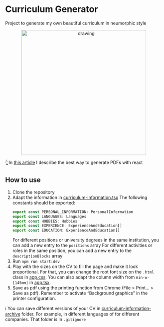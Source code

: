 # Curriculum Generator

Project to generate my own beautiful curriculum in neumorphic style

<p align="center">
  <img src="https://user-images.githubusercontent.com/46030630/198880892-91193d3d-f98c-4bff-aa41-2730f518610d.png" alt="drawing" width="400"/>
</p>

👆In [this article](https://medium.com/@c.jocker/best-way-to-convert-a-react-page-to-pdf-489a9fda36f0) I describe the best way to generate PDFs with react

## How to use

1. Clone the repository
2. Adapt the information in [curriculum-information.tsx](src/constants/curriculum-information.tsx)
   The following constants should be exported:
   ```typescript
   export const PERSONAL_INFORMATION: PersonalInformation
   export const LANGUAGES: Languages
   export const HOBBIES: Hobbies
   export const EXPERIENCE: ExperienceAndEducation[]
   export const EDUCATION: ExperienceAndEducation[]
   ```
   For different positions or university degrees in the same institution, you can add a new entry to the `positions` array
   For different activities or roles in the same position, you can add a new entry to the `descriptionBlocks` array
3. Run `npm run start:dev`
4. Play with the sizes on the CV to fill the page and make it look proportional. 
   For that, you can change the root font size on the `.html` class in [app.css](src/app.css).
   You can also adapt the column width from `min-w-[145mm]` in [app.tsx](src/app.css).
5. Save as pdf using the printing function from Chrome (File > Print… > Save as pdf). 
   Remember to activate “Background graphics” in the printer configuration.

ℹ️ You can save different versions of your CV in [curriculum-information-archive](src/constants/curriculum-information-archive) folder.
For example, in different languages of for different companies. That folder is in `.gitignore`
